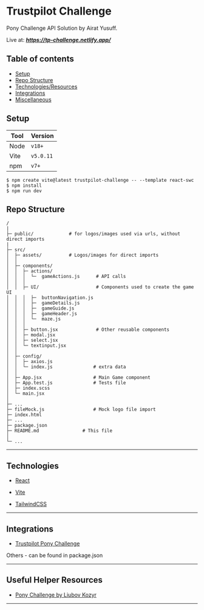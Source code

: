 # Trustpilot Challenge

Pony Challenge API Solution by Airat Yusuff.

Live at: ***https://tp-challenge.netlify.app/***


## Table of contents

- [Setup](#setup)
- [Repo Structure](#repo-structure)
- [Technologies/Resources](#technologies)
- [Integrations](#integrations)
- [Miscellaneous](#miscellaneous)

## Setup

| Tool | Version  |
| ---- | -------- |
| Node | `v18+`   |
| Vite | `v5.0.11`|
| npm  | `v7+`    |

```
$ npm create vite@latest trustpilot-challenge -- --template react-swc
$ npm install
$ npm run dev
```

## Repo Structure
```
/
|
├─ public/             # for logos/images used via urls, without direct imports
|
├─ src/
│  ├─ assets/          # Logos/images for direct imports
│  │
│  ├─ components/
│  │  ├─ actions/
│  │  │  └─  gameActions.js      # API calls
│  │  │
│  │  ├─ UI/                     # Components used to create the game UI             
│  │  │  ├─  buttonNavigation.js
│  │  │  ├─  gameDetails.js
│  │  │  ├─  gameGuide.js
│  │  │  ├─  gameHeader.js
│  │  │  └─  maze.js
│  │  │
│  │  ├─ button.jsx              # Other reusable components
│  │  ├─ modal.jsx
│  │  ├─ select.jsx
│  │  └─ textinput.jsx
│  │
│  ├─ config/
│  │  ├─ axios.js
│  │  └─ index.js               # extra data
│  │
│  ├─ App.jsx                   # Main Game component
│  ├─ App.test.js               # Tests file
│  ├─ index.scss
│  └─ main.jsx
│
├─ ...
├─ fileMock.js                  # Mock logo file import
├─ index.html
├─ ...
├─ package.json             
├─ README.md                # This file
│
└─ ...
```

---

## Technologies

- <a href="https://reactjs.org/" target="_blank">React</a>

- <a href="https://vitejs.dev/" target="_blank">Vite</a>

- <a href="https://tailwindcss.com/docs/installation/" target="_blank">TailwindCSS</a>

---

## Integrations

- <a href="https://ponychallenge.trustpilot.com/index.html" target="_blank">Trustpilot Pony Challenge</a>

Others - can be found in package.json

---

## Useful Helper Resources

- <a href="https://github.com/lkozyr/pony-challenge" target="_blank">Pony Challenge by Liubov Kozyr</a>

---
